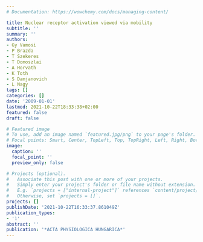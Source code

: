 ```yaml
---
# Documentation: https://wowchemy.com/docs/managing-content/

title: Nuclear receptor activation viewed via mobility
subtitle: ''
summary: ''
authors:
- Gy Vamosi
- P Brazda
- T Szekeres
- T Domoszlai
- A Horvath
- K Toth
- S Damjanovich
- L Nagy
tags: []
categories: []
date: '2009-01-01'
lastmod: 2021-10-22T18:33:38+02:00
featured: false
draft: false

# Featured image
# To use, add an image named `featured.jpg/png` to your page's folder.
# Focal points: Smart, Center, TopLeft, Top, TopRight, Left, Right, BottomLeft, Bottom, BottomRight.
image:
  caption: ''
  focal_point: ''
  preview_only: false

# Projects (optional).
#   Associate this post with one or more of your projects.
#   Simply enter your project's folder or file name without extension.
#   E.g. `projects = ["internal-project"]` references `content/project/deep-learning/index.md`.
#   Otherwise, set `projects = []`.
projects: []
publishDate: '2021-10-22T16:33:37.861049Z'
publication_types:
- '1'
abstract: ''
publication: '*ACTA PHYSIOLOGICA HUNGARICA*'
---
```

